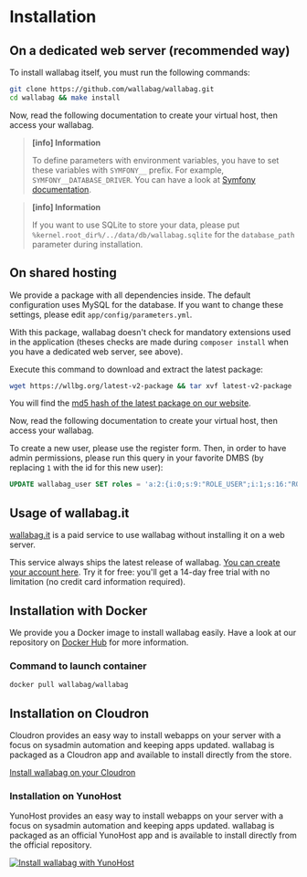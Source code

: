 # Installation

## On a dedicated web server (recommended way)

To install wallabag itself, you must run the following commands:

```bash
git clone https://github.com/wallabag/wallabag.git
cd wallabag && make install
```

Now, read the following documentation to create your virtual host, then
access your wallabag.

> **[info] Information**
>
> To define parameters with environment variables, you have to set these
> variables with `SYMFONY__` prefix. For example,
> `SYMFONY__DATABASE_DRIVER`. You can have a look at [Symfony
> documentation](http://symfony.com/doc/current/cookbook/configuration/external_parameters.html).

> **[info] Information**
>
> If you want to use SQLite to store your data, please put `%kernel.root_dir%/../data/db/wallabag.sqlite` for the `database_path` parameter during installation.

## On shared hosting

We provide a package with all dependencies inside. The default
configuration uses MySQL for the database. If you want to change these
settings, please edit `app/config/parameters.yml`.

With this package, wallabag doesn't check for mandatory extensions used
in the application (theses checks are made during `composer install`
when you have a dedicated web server, see above).

Execute this command to download and extract the latest package:

```bash
wget https://wllbg.org/latest-v2-package && tar xvf latest-v2-package
```

You will find the [md5 hash of the latest package on our
website](https://wallabag.org/en#download).

Now, read the following documentation to create your virtual host, then
access your wallabag.

To create a new user, please use the register form. Then, in order to have admin
permissions, please run this query in your favorite DMBS (by replacing `1` with
the id for this new user):

```sql
UPDATE wallabag_user SET roles = 'a:2:{i:0;s:9:"ROLE_USER";i:1;s:16:"ROLE_SUPER_ADMIN";}' where id = 1;
```

## Usage of wallabag.it

[wallabag.it](https://wallabag.it) is a paid service to use wallabag without installing it on a web server.

This service always ships the latest release of wallabag. [You can create your account here](https://app.wallabag.it/). Try it for free: you'll get a 14-day free trial with no limitation (no credit card information required).

## Installation with Docker

We provide you a Docker image to install wallabag easily. Have a look at
our repository on [Docker
Hub](https://hub.docker.com/r/wallabag/wallabag/) for more information.

### Command to launch container

```bash
docker pull wallabag/wallabag
```

## Installation on Cloudron

Cloudron provides an easy way to install webapps on your server with a
focus on sysadmin automation and keeping apps updated. wallabag is
packaged as a Cloudron app and available to install directly from the
store.

[Install wallabag on your
Cloudron](https://cloudron.io/store/org.wallabag.cloudronapp.html)

### Installation on YunoHost

YunoHost provides an easy way to install webapps on your server with a
focus on sysadmin automation and keeping apps updated. wallabag is
packaged as an official YunoHost app and is available to install directly from the
official repository.

[![Install wallabag with
YunoHost](https://install-app.yunohost.org/install-with-yunohost.png)](https://install-app.yunohost.org/?app=wallabag2)
